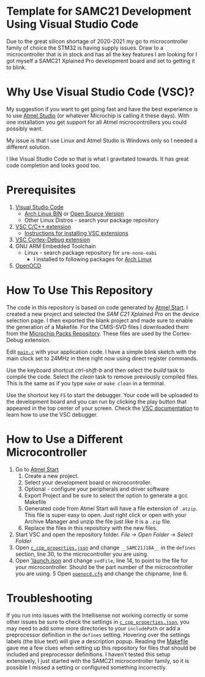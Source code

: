 # Template for SAMC21 Development Using Visual Studio Code
Due to the great silicon shortage of 2020-2021 my go to microcontroller family of choice the STM32 is having supply issues. Draw to a microcontroller that is in stock and has all the key features I am looking for I got myself a SAMC21 Xplained Pro development board and set to getting it to blink.

# Why Use Visual Studio Code (VSC)?
My suggestion if you want to get going fast and have the best experience is to use [Atmel Studio](https://www.microchip.com/en-us/development-tools-tools-and-software/microchip-studio-for-avr-and-sam-devices) (or whatever Microchip is calling it these days). With one installation you get support for all Atmel microcontrollers you could possibly want. 

My issue is that I use Linux and Atmel Studio is Windows only so I needed a different solution.

I like Visual Studio Code so that is what I gravitated towards. It has great code completion and looks good too.

# Prerequisites
1. [Visual Studio Code](https://code.visualstudio.com/)
    * [Arch Linux BIN](https://aur.archlinux.org/packages/visual-studio-code-bin/) or [Open Source Version](https://archlinux.org/packages/community/x86_64/code/)
    * Other Linux Distros - search your package repository
2. [VSC C/C++ extension](https://marketplace.visualstudio.com/items?itemName=ms-vscode.cpptools)
    * [Instructions for installing VSC extensions](https://code.visualstudio.com/docs/editor/extension-gallery)
3. [VSC Cortex-Debug extension](https://marketplace.visualstudio.com/items?itemName=marus25.cortex-debug)
4. GNU ARM Embedded Toolchain
    * Linux - search package repository for `arm-none-eabi`
        * I installed to following packages for [Arch Linux](https://archlinux.org/packages/?q=arm-none-eabi)
5. [OpenOCD](http://openocd.org/)

# How To Use This Repository
The code in this repository is based on code generated by [Atmel Start](https://start.atmel.com). I created a new project and selected the *SAM C21 Xplained Pro* on the device selection page. I then exported the blank project and made sure to enable the generation of a Makefile. For the CMIS-SVD files I downloaded them from the [Microchip Packs Repository](http://packs.download.atmel.com/). These files are used by the Cortex-Debug extension.

Edit [`main.c`](main.c) with your application code. I have a simple blink sketch with the main clock set to 24MHz in there right now using direct register commands.

Use the keyboard shortcut *ctrl-shift-b* and then select the *build* task to compile the code. Select the *clean* task to remove previously compiled files. This is the same as if you type `make` or `make clean` in a terminal.

Use the shortcut key `F5` to start the debugger. Your code will be uploaded to the development board and you can run by clicking the play button that appeared in the top center of your screen. Check the [VSC documentation](https://code.visualstudio.com/docs/editor/debugging) to learn how to use the VSC debugger.

# How to Use a Different Microcontroller
1. Go to [Atmel Start](https://start.atmel.com) 
    1. Create a new project.
    2. Select your development board or microcontroller.
    3. Optional - configure your peripherals and driver software
    4. Export Project and be sure to select the option to generate a gcc Makefile
    5. Generated code from Atmel Start will have a file extension of `.atzip`. This file is super easy to open. Just right click or open with your Archive Manager and unzip the file just like it is a `.zip` file. 
    6. Replace the files in this repository with the new files.
2. Start VSC and open the repository folder. *File -> Open Folder -> Select Folder*
3. Open [`c_cpp_properties.json`](.vscode/c_cpp_properties.json) and change `__SAMC21J18A__` in the `defines` section, line 30, to the microcontroller you are using.
4. Open ['launch.json](.vscode/launch.json) and change `svdFile`, line 14, to point to the file for your microcontroller. Should be the part number of the microcontroller you are using.
5 Open [`openocd.cfg`](openocd.cfg) and change the chipname, line 6.

# Troubleshooting
If you run into issues with the Intellisense not working correctly or some other issues be sure to check the settings in [`c_cpp_properties.json`](.vscode/c_cpp_properties.json), you may need to add some more directories to your `includePath` or add  a preprocessor definition in the `defines` setting. Hovering over the settings labels (the blue text) will give a description popup. Reading the [Makefile](gcc/Makefile) gave me a few clues when setting up this repository for files that should be included and preprocessor definitions. I haven't tested this setup extensively, I just started with the SAMC21 microcontroller family, so it is possible I missed a setting or configured something incorrectly.